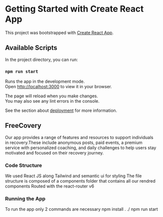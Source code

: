 # Getting Started with Create React App

This project was bootstrapped with [Create React App](https://github.com/facebook/create-react-app).

## Available Scripts

In the project directory, you can run:

### `npm run start`

Runs the app in the development mode.\
Open [http://localhost:3000](http://localhost:3000) to view it in your browser.

The page will reload when you make changes.\
You may also see any lint errors in the console.

See the section about [deployment](https://facebook.github.io/create-react-app/docs/deployment) for more information.

## FreeCovery

Our app provides a range of features and resources to support individuals in recovery.These include anonymous posts, paid events, a premium service with personalized
coaching, and daily challenges to help users stay motivated and focused on their recovery journey.


### Code Structure

We used React JS along Tailwind and semantic ui for styling
The file structure is composed of a components folder that contains all our rendred components Routed with the react-router v6

### Running the App

To run the app only 2 commands are necessary 
npm install . ./
npm run start



